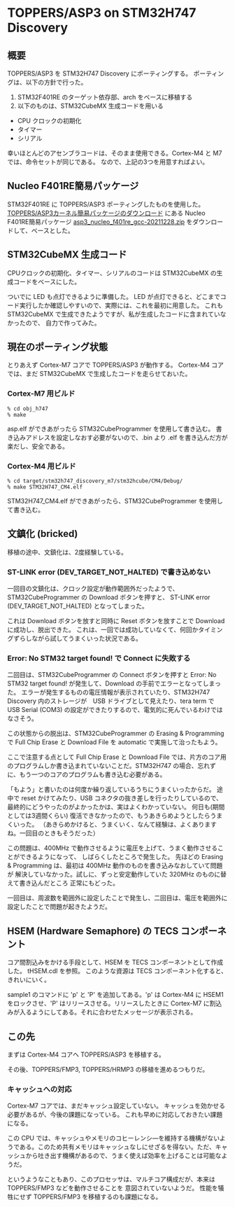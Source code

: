 # TOPPERS/ASP3 on STM32H747 Discovery

## 概要

TOPPERS/ASP3 を STM32H747 Discovery にポーティングする。
ポーティングは、以下の方針で行った。

 1. STM32F401RE のターゲット依存部、arch をベースに移植する
 2. 以下のものは、STM32CubeMX 生成コードを用いる
   * CPU クロックの初期化
   * タイマー
   * シリアル

幸いほとんどのアセンブラコードは、そのまま使用できる。Cortex-M4 と M7 では、命令セットが同じである。
なので、上記の3つを用意すればよい。

## Nucleo F401RE簡易パッケージ 

STM32F401RE に TOPPERS/ASP3 ポーティングしたものを使用した。
[TOPPERS/ASP3カーネル簡易パッケージのダウンロード](https://www.toppers.jp/asp3-e-download.html) にある
Nucleo F401RE簡易パッケージ [asp3_nucleo_f401re_gcc-20211228.zip](https://www.toppers.jp/download.cgi/asp3_nucleo_f401re_gcc-20211228.zip) をダウンロードして、ベースとした。

## STM32CubeMX 生成コード

CPUクロックの初期化、タイマー、シリアルのコードは STM32CubeMX の生成コードをベースにした。

ついでに LED も点灯できるように準備した。
LED が点灯できると、どこまでコード実行したか確認しやすいので、実際には、これを最初に用意した。
これも STM32CubeMX で生成できたようですが、私が生成したコードに含まれていなかったので、
自力で作ってみた。

## 現在のポーティング状態

とりあえず Cortex-M7 コアで TOPPERS/ASP3 が動作する。
Cortex-M4 コアでは、まだ STM32CubeMX で生成したコードを走らせておいた。

### Cortex-M7 用ビルド
    % cd obj_h747
    % make

asp.elf ができあがったら STM32CubeProgrammer を使用して書き込む。
書き込みアドレスを設定しなおす必要がないので、.bin より .elf を書き込んだ方が楽だし、安全である。

### Cortex-M4 用ビルド
    % cd target/stm32h747_discovery_m7/stm32hcube/CM4/Debug/
    % make STM32H747_CM4.elf

STM32H747_CM4.elf ができあがったら、STM32CubeProgrammer を使用して書き込む。

## 文鎮化 (bricked)

移植の途中、文鎮化は、2度経験している。

### ST-LINK error (DEV_TARGET_NOT_HALTED) で書き込めない

一回目の文鎮化は、クロック設定が動作範囲外だったようで、STM32CubeProgrammer の Download ボタンを押すと、
ST-LINK error (DEV_TARGET_NOT_HALTED) となってしまった。

これは Download ボタンを放すと同時に Reset ボタンを放すことで Download に成功し、脱出できた。
これは、一回では成功していなくて、何回かタイミングずらしながら試してうまくいった状況である。

### Error: No STM32 target found! で Connect に失敗する

二回目は、STM32CubeProgrammer の Connect ボタンを押すと Error: No STM32 target found! が発生して、Download の手前でエラーとなってしまった。
エラーが発生するものの電圧情報が表示されていたり、STM32H747 Discovery 内のストレージが　USB ドライブとして見えたり、tera term で USB Serial (COM3) の設定ができたりするので、電気的に死んでいるわけではなさそう。

この状態からの脱出は、STM32CubeProgrammer の Erasing & Programming で
 Full Chip Erase と Download File を automatic で実施して治ったもよう。

ここで注意する点として Full Chip Erase と Download File では、片方のコア用のプログラムしか書き込まれていないことだ。STM32H747 の場合、忘れずに、もう一つのコアのプログラムも書き込む必要がある。

 「もよう」と書いたのは何度か繰り返しているうちにうまくいったからだ。
途中で reset かけてみたり、USB コネクタの抜き差しを行ったりしているので、最終的にどうやったのがよかったかは、実はよくわかっていない。
何日も(期間としては3週間くらい) 復活できなかったので、もうあきらめようとしたらうまくいった。
（あきらめかけると、うまくいく、なんて経験は、よくありますね。一回目のときもそうだった）


この問題は、400MHz で動作させるように電圧を上げて、うまく動作させることができるようになって、
しばらくしたところで発生した。
先ほどの Erasing & Programming は、最初は 400MHz 動作のものを書き込みなおしていて問題が
解決していなかった。試しに、ずっと安定動作していた 320MHz のものに替えて書き込んだところ
正常にもどった。

一回目は、周波数を範囲外に設定したことで発生し、二回目は、電圧を範囲外に設定したことで問題が起きたようだ。

## HSEM (Hardware Semaphore) の TECS コンポーネント

コア間割込みをかける手段として、HSEM を TECS コンポーネントとして作成した。
tHSEM.cdl を参照。
このような資源は TECS コンポーネント化すると、きれいにいく。

sample1 のコマンドに 'p' と 'P' を追加してある。'p' は Cortex-M4 に HSEM1 をロックさせ、'P' はリリースさせる。リリースしたときに Cortex-M7 に割込みが入るようにしてある。それに合わせたメッセージが表示される。

## この先

まずは Cortex-M4 コアへ TOPPERS/ASP3 を移植する。

その後、TOPPERS/FMP3, TOPPERS/HRMP3 の移植を進めるつもりだ。

### キャッシュへの対応

Cortex-M7 コアでは、まだキャッシュ設定していない。
キャッシュを効かせる必要があるが、今後の課題になっている。
これも早めに対応しておきたい課題になる。

この CPU では、キャッシュやメモリのコヒーレンシ―を維持する機構がないようである。このため共有メモリはキャッシュなしにせざるを得ない。ただ、キャッシュから吐き出す機構があるので、うまく使えば効率を上げることは可能なようだ。

というようなこともあり、このプロセッサは、マルチコア構成だが、本来は TOPPERS/FMP3 などを動作させることを
意図されていないようだ。
性能を犠牲にせず TOPPERS/FMP3 を移植するのも課題になる。
